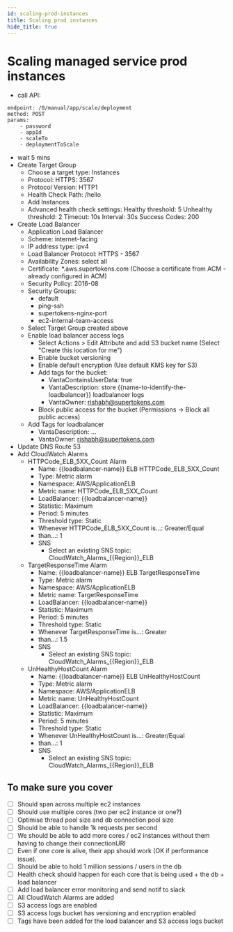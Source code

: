 ```yaml
---
id: scaling-prod-instances
title: Scaling prod instances
hide_title: true
---
```


# Scaling managed service prod instances

- call API:
```
endpoint: /0/manual/app/scale/deployment
method: POST
params:
    - password
    - appId
    - scaleTo
    - deploymentToScale
```
- wait 5 mins
- Create Target Group
    - Choose a target type: Instances
    - Protocol:
        HTTPS: 3567
    - Protocol Version: HTTP1
    - Health Check Path: /hello
    - Add Instances
    - Advanced health check settings:
        Healthy threshold: 5
        Unhealthy threshold: 2
        Timeout: 10s
        Interval: 30s
        Success Codes: 200
- Create Load Balancer
    - Application Load Balancer
    - Scheme: internet-facing
    - IP address type: ipv4
    - Load Balancer Protocol:
        HTTPS - 3567
    -  Availability Zones: select all
    - Certificate: *.aws.supertokens.com (Choose a certificate from ACM  - already configured in ACM)
    - Security Policy: 2016-08
    - Security Groups:
        - default
        - ping-ssh
        - supertokens-nginx-port
        - ec2-internal-team-access
    - Select Target Group created above
    - Enable load balancer access logs
        - Select Actions > Edit Attribute and add S3 bucket name (Select "Create this location for me")
        - Enable bucket versioning
        - Enable default encryption (Use default KMS key for S3)
        - Add tags for the bucket:
            - VantaContainsUserData: true
            - VantaDescription: store {{name-to-identify-the-loadbalancer}} loadbalancer logs
            - VantaOwner: rishabh@supertokens.com
        - Block public access for the bucket (Permissions -> Block all public access)
    - Add Tags for loadbalancer
        - VantaDescription: ...
        - VantaOwner: rishabh@supertokens.com
- Update DNS Route 53
- Add CloudWatch Alarms
    - HTTPCode_ELB_5XX_Count Alarm
        - Name: {{loadbalancer-name}} ELB HTTPCode_ELB_5XX_Count
        - Type: Metric alarm
        - Namespace: AWS/ApplicationELB
        - Metric name: HTTPCode_ELB_5XX_Count
        - LoadBalancer: {{loadbalancer-name}}
        - Statistic: Maximum
        - Period: 5 minutes
        - Threshold type: Static
        - Whenever HTTPCode_ELB_5XX_Count is...: Greater/Equal
        - than…: 1
        - SNS
            - Select an existing SNS topic: CloudWatch_Alarms_{{Region}}_ELB <!--- e.g. US_East_1, should be easy cause it will be in dropdown menu --->
    - TargetResponseTime Alarm
        - Name: {{loadbalancer-name}} ELB TargetResponseTime
        - Type: Metric alarm
        - Namespace: AWS/ApplicationELB
        - Metric name: TargetResponseTime
        - LoadBalancer: {{loadbalancer-name}}
        - Statistic: Maximum
        - Period: 5 minutes
        - Threshold type: Static
        - Whenever TargetResponseTime is...: Greater
        - than…: 1.5
        - SNS
            - Select an existing SNS topic: CloudWatch_Alarms_{{Region}}_ELB <!--- e.g. US_East_1, should be easy cause it will be in dropdown menu --->
    - UnHealthyHostCount Alarm
        - Name: {{loadbalancer-name}} ELB UnHealthyHostCount
        - Type: Metric alarm
        - Namespace: AWS/ApplicationELB
        - Metric name: UnHealthyHostCount
        - LoadBalancer: {{loadbalancer-name}}
        - Statistic: Maximum
        - Period: 5 minutes
        - Threshold type: Static
        - Whenever UnHealthyHostCount is...: Greater/Equal
        - than…: 1
        - SNS
            - Select an existing SNS topic: CloudWatch_Alarms_{{Region}}_ELB <!--- e.g. US_East_1, should be easy cause it will be in dropdown menu --->


## To make sure you cover
- [ ] Should span across multiple ec2 instances
- [ ] Should use multiple cores (two per ec2 instance or one?)
- [ ] Optimise thread pool size and db connection pool size
- [ ] Should be able to handle 1k requests per second
- [ ] We should be able to add more cores / ec2 instances without them having to change their connectionURI
- [ ] Even if one core is alive, their app should work (OK if performance issue).
- [ ] Should be able to hold 1 million sessions / users in the db
- [ ] Health check should happen for each core that is being used + the db + load balancer
- [ ] Add load balancer error monitoring and send notif to slack
- [ ] All CloudWatch Alarms are added
- [ ] S3 access logs are enabled
- [ ] S3 access logs bucket has versioning and encryption enabled
- [ ] Tags have been added for the load balancer and S3 access logs bucket